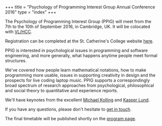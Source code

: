 +++
title = "Psychology of Programming Interest Group Annual Conference 2016"
type = "index"
+++

The Psychology of Programming Interest Group (PPIG) will meet from the 7th to the 10th of September 2016, in Cambridge, UK. It will be colocated with [VL/HCC](https://sites.google.com/site/vlhcc2016/).

Registration can be completed at the St. Catherine's College website [here](https://www.caths.cam.ac.uk/vlhcc-and-ppig-2016).

PPIG is interested in psychological issues in programming and software engineering, and more generally, what happens anytime people meet formal structures.

We've covered how people learn mathematical notations, how to make programming more usable, issues in supporting creativity in design and the prospects for live coding laptop music. PPIG supports a correspondingly broad spectrum of research approaches from psychological, philosophical and social theory to quantitative and experience reports.

We'll have keynotes from the excellent [Michael Kolling](https://www.cs.kent.ac.uk/people/staff/mik/) and [Kasper Lund](http://verdich.dk/kasper/). 

If you have any questions, please don't hesitate to [get in touch](mailto:workshop@ppig.org?subject=PPIG%202016).

The final timetable will be published shortly on the [program page](../program).